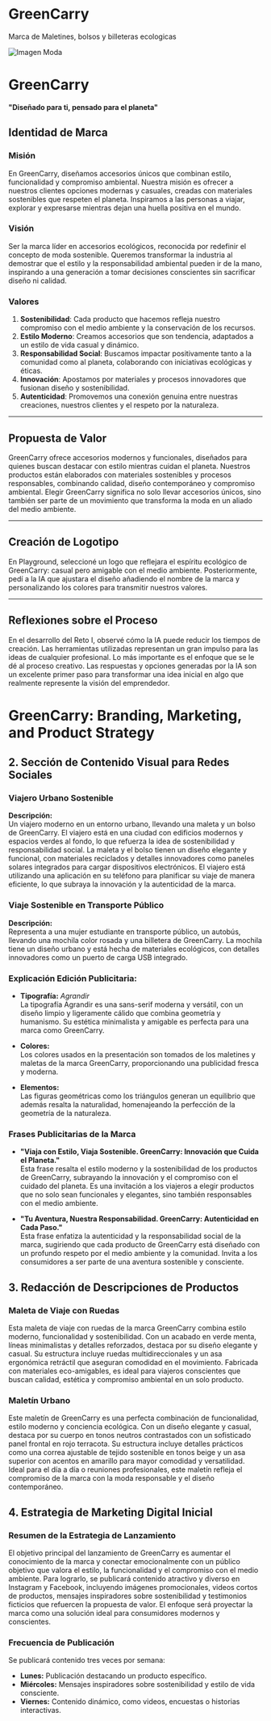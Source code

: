 # GreenCarry
Marca de Maletines, bolsos y billeteras ecologicas


![Imagen Moda](https://github.com/Lisquima/GreenCarry/blob/main/Minimalist%20Logo%20.png?raw=true)
# GreenCarry  
**"Diseñado para ti, pensado para el planeta"**

## Identidad de Marca

### Misión  
En GreenCarry, diseñamos accesorios únicos que combinan estilo, funcionalidad y compromiso ambiental. Nuestra misión es ofrecer a nuestros clientes opciones modernas y casuales, creadas con materiales sostenibles que respeten el planeta. Inspiramos a las personas a viajar, explorar y expresarse mientras dejan una huella positiva en el mundo.  

### Visión  
Ser la marca líder en accesorios ecológicos, reconocida por redefinir el concepto de moda sostenible. Queremos transformar la industria al demostrar que el estilo y la responsabilidad ambiental pueden ir de la mano, inspirando a una generación a tomar decisiones conscientes sin sacrificar diseño ni calidad.  

### Valores  
1. **Sostenibilidad**: Cada producto que hacemos refleja nuestro compromiso con el medio ambiente y la conservación de los recursos.  
2. **Estilo Moderno**: Creamos accesorios que son tendencia, adaptados a un estilo de vida casual y dinámico.  
3. **Responsabilidad Social**: Buscamos impactar positivamente tanto a la comunidad como al planeta, colaborando con iniciativas ecológicas y éticas.  
4. **Innovación**: Apostamos por materiales y procesos innovadores que fusionan diseño y sostenibilidad.  
5. **Autenticidad**: Promovemos una conexión genuina entre nuestras creaciones, nuestros clientes y el respeto por la naturaleza.  

---

## Propuesta de Valor  
GreenCarry ofrece accesorios modernos y funcionales, diseñados para quienes buscan destacar con estilo mientras cuidan el planeta. Nuestros productos están elaborados con materiales sostenibles y procesos responsables, combinando calidad, diseño contemporáneo y compromiso ambiental. Elegir GreenCarry significa no solo llevar accesorios únicos, sino también ser parte de un movimiento que transforma la moda en un aliado del medio ambiente.  

---

## Creación de Logotipo  
En Playground, seleccioné un logo que reflejara el espíritu ecológico de GreenCarry: casual pero amigable con el medio ambiente. Posteriormente, pedí a la IA que ajustara el diseño añadiendo el nombre de la marca y personalizando los colores para transmitir nuestros valores.  

---

## Reflexiones sobre el Proceso  
En el desarrollo del Reto I, observé cómo la IA puede reducir los tiempos de creación. Las herramientas utilizadas representan un gran impulso para las ideas de cualquier profesional. Lo más importante es el enfoque que se le dé al proceso creativo. Las respuestas y opciones generadas por la IA son un excelente primer paso para transformar una idea inicial en algo que realmente represente la visión del emprendedor.  

# GreenCarry: Branding, Marketing, and Product Strategy

## 2. Sección de Contenido Visual para Redes Sociales

### **Viajero Urbano Sostenible**
**Descripción:**  
Un viajero moderno en un entorno urbano, llevando una maleta y un bolso de GreenCarry. El viajero está en una ciudad con edificios modernos y espacios verdes al fondo, lo que refuerza la idea de sostenibilidad y responsabilidad social. La maleta y el bolso tienen un diseño elegante y funcional, con materiales reciclados y detalles innovadores como paneles solares integrados para cargar dispositivos electrónicos. El viajero está utilizando una aplicación en su teléfono para planificar su viaje de manera eficiente, lo que subraya la innovación y la autenticidad de la marca.

### **Viaje Sostenible en Transporte Público**
**Descripción:**  
Representa a una mujer estudiante en transporte público, un autobús, llevando una mochila color rosada y una billetera de GreenCarry. La mochila tiene un diseño urbano y está hecha de materiales ecológicos, con detalles innovadores como un puerto de carga USB integrado.

### **Explicación Edición Publicitaria:**
- **Tipografía:** *Agrandir*  
  La tipografía Agrandir es una sans-serif moderna y versátil, con un diseño limpio y ligeramente cálido que combina geometría y humanismo. Su estética minimalista y amigable es perfecta para una marca como GreenCarry.

- **Colores:**  
  Los colores usados en la presentación son tomados de los maletines y maletas de la marca GreenCarry, proporcionando una publicidad fresca y moderna.

- **Elementos:**  
  Las figuras geométricas como los triángulos generan un equilibrio que además resalta la naturalidad, homenajeando la perfección de la geometría de la naturaleza.

### **Frases Publicitarias de la Marca**
- **"Viaja con Estilo, Viaja Sostenible. GreenCarry: Innovación que Cuida el Planeta."**  
  Esta frase resalta el estilo moderno y la sostenibilidad de los productos de GreenCarry, subrayando la innovación y el compromiso con el cuidado del planeta. Es una invitación a los viajeros a elegir productos que no solo sean funcionales y elegantes, sino también responsables con el medio ambiente.

- **"Tu Aventura, Nuestra Responsabilidad. GreenCarry: Autenticidad en Cada Paso."**  
  Esta frase enfatiza la autenticidad y la responsabilidad social de la marca, sugiriendo que cada producto de GreenCarry está diseñado con un profundo respeto por el medio ambiente y la comunidad. Invita a los consumidores a ser parte de una aventura sostenible y consciente.

## 3. Redacción de Descripciones de Productos

### **Maleta de Viaje con Ruedas**
Esta maleta de viaje con ruedas de la marca GreenCarry combina estilo moderno, funcionalidad y sostenibilidad. Con un acabado en verde menta, líneas minimalistas y detalles reforzados, destaca por su diseño elegante y casual. Su estructura incluye ruedas multidireccionales y un asa ergonómica retráctil que aseguran comodidad en el movimiento. Fabricada con materiales eco-amigables, es ideal para viajeros conscientes que buscan calidad, estética y compromiso ambiental en un solo producto.

### **Maletín Urbano**
Este maletín de GreenCarry es una perfecta combinación de funcionalidad, estilo moderno y conciencia ecológica. Con un diseño elegante y casual, destaca por su cuerpo en tonos neutros contrastados con un sofisticado panel frontal en rojo terracota. Su estructura incluye detalles prácticos como una correa ajustable de tejido sostenible en tonos beige y un asa superior con acentos en amarillo para mayor comodidad y versatilidad. Ideal para el día a día o reuniones profesionales, este maletín refleja el compromiso de la marca con la moda responsable y el diseño contemporáneo.

## 4. Estrategia de Marketing Digital Inicial

### **Resumen de la Estrategia de Lanzamiento**
El objetivo principal del lanzamiento de GreenCarry es aumentar el conocimiento de la marca y conectar emocionalmente con un público objetivo que valora el estilo, la funcionalidad y el compromiso con el medio ambiente. Para lograrlo, se publicará contenido atractivo y diverso en Instagram y Facebook, incluyendo imágenes promocionales, videos cortos de productos, mensajes inspiradores sobre sostenibilidad y testimonios ficticios que refuercen la propuesta de valor. El enfoque será proyectar la marca como una solución ideal para consumidores modernos y conscientes.

### **Frecuencia de Publicación**
Se publicará contenido tres veces por semana:
- **Lunes:** Publicación destacando un producto específico.
- **Miércoles:** Mensajes inspiradores sobre sostenibilidad y estilo de vida consciente.
- **Viernes:** Contenido dinámico, como videos, encuestas o historias interactivas.

